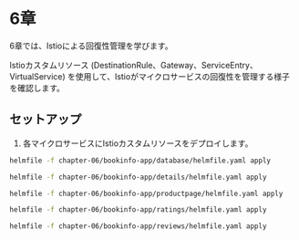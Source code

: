 # 6章

6章では、Istioによる回復性管理を学びます。

Istioカスタムリソース (DestinationRule、Gateway、ServiceEntry、VirtualService) を使用して、Istioがマイクロサービスの回復性を管理する様子を確認します。

## セットアップ

1. 各マイクロサービスにIstioカスタムリソースをデプロイします。

```bash
helmfile -f chapter-06/bookinfo-app/database/helmfile.yaml apply

helmfile -f chapter-06/bookinfo-app/details/helmfile.yaml apply

helmfile -f chapter-06/bookinfo-app/productpage/helmfile.yaml apply

helmfile -f chapter-06/bookinfo-app/ratings/helmfile.yaml apply

helmfile -f chapter-06/bookinfo-app/reviews/helmfile.yaml apply
```
